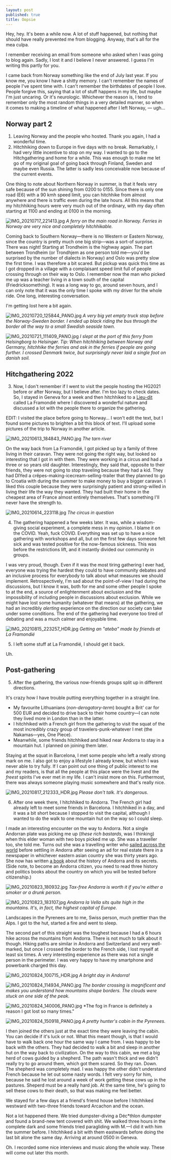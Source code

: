 ```yaml
---
layout: post
published: true
title: Oopsie
---
```

Hey, hey. It's been a while now. A lot of stuff happened, but nothing that should have really prevented me from blogging. Anyway, that's all for the mea culpa.

I remember receiving an email from someone who asked when I was going to blog again. Sadly, I lost it and I believe I never answered. I guess I'm writing this partly for you.

I came back from Norway something like the end of July last year. If you know me, you know I have a shitty memory. I can't remember the names of people I've spent time with. I can't remember the birthdates of people I love. People forgive this, saying that a lot of stuff happens in my life, but maybe I'm just uncaring. Or it's neurologic. Whichever the reason is, I tend to remember only the most random things in a very detailed manner, so when it comes to making a timeline of what happened after I left Norway, — ugh… 

## Norway part 2

1. Leaving Norway and the people who hosted. Thank you again, I had a wonderful time.
2. Hitchhiking down to Europe in five days with no break. Remarkably, I had very little incentive to stop on my way. I wanted to go to the Hitchgathering and home for a while. This was enough to make me let go of my original goal of going back through Finland, Sweden and maybe even Russia. The latter is sadly less conceivable now because of the current events.

One thing to note about Northern Norway in summer, is that it feels very safe because of the sun shining from 0200 to 0155. Since there is only one road (E6) with a 90 kmh speed limit, you can hitchhike from almost anywhere and there is traffic even during the late hours. All this means that my hitchhiking hours were very much out of the ordinary, with my day often starting at 1100 and ending at 0100 in the morning.

![IMG_20210717_221413.jpg]({{site.baseurl}}/images/IMG_20210717_221413.jpg)
*A ferry on the main road in Norway. Ferries in Norway are very nice and completely hitchhikable.*

Coming back to Southern Norway—there is no Western or Eastern Norway, since the country is pretty much one big strip—was a sort-of surprise. There was night! Starting at Trondheim is the highway again. The part between Trondheim (or Trondhjem as one person told me—you'd be surprised by the number of dialects in Norway) and Oslo was pretty slow the first time. I was therefore a bit scared. But pickup was quick this time as I got dropped in a village with a complaisant speed limit full of people crossing through on their way to Oslo. I remember now the man who picked me up was a teacher living in a town south of the capital (Friedricksomething). It was a long way to go, around seven hours, and I can only note that it was the only time I spoke with my driver for the whole ride. One long, interesting conversation.

I'm getting lost here a bit again.

![IMG_20210720_125844_PANO.jpg]({{site.baseurl}}/images/IMG_20210720_125844_PANO.jpg)
*A very big yet empty truck stop before the Norway-Sweden border. I ended up black riding the bus through the border all the way to a small Swedish seaside town.*

![IMG_20210721_111409_PANO.jpg]({{site.baseurl}}/images/IMG_20210721_111409_PANO.jpg)
*I slept at the port of this ferry from Helsingborg to Helsingør. Tip: When hitchhiking between Norway and Germany, hitchhike the ferries and ask in the ferries if people are going further. I crossed Denmark twice, but surprisingly never laid a single foot on danish soil.*

## Hitchgathering 2022

3. Now, I don't remember if I went to visit the people hosting the HG2021 before or after Norway, but I believe after. I'm too lazy to check dates. So, I stayed in Geneva for a week and then hitchhiked to a [Lieu-dit](https://en.wikipedia.org/wiki/Lieu-dit) called La Framondié where I discovered a wonderful nature and discussed a lot with the people there to organize the gathering.

EDIT: I visited the place before going to Norway… I won't edit the text, but I found some pictures to brighten a bit this block of text. I'll upload some pictures of the trip to Norway in another article.

![IMG_20210613_184843_PANO.jpg]({{site.baseurl}}/images/IMG_20210613_184843_PANO.jpg)
*The tarn river*

On the way back from La Framondié, I got picked up by a family of three living in their caravan. They were not going the right way, but looked so interesting that I got in with them. They were working in a circus and had a three or so years old daughter. Interestingly, they said that, opposite to their friends, they were not going to stop traveling because they had a kid. They had DIYed a crêpes-making-icecream-selling-trailer that they planned to go to Croatia with during the summer to make money to buy a bigger caravan. I liked this couple because they were surprisingly patient and strong-willed in living their life the way they wanted. They had built their home in the cheapest area of France almost entirely themselves. That's something I'll never have the strength to.

![IMG_20210614_223118.jpg]({{site.baseurl}}/images/IMG_20210614_223118.jpg)
*The circus in question*

4. The gathering happened a few weeks later. It was, while a wisdom-giving social experiment, a complete mess in my opinion. I blame it on the COVID. Yeah, fuck COVID. Everything was set up to have a nice gathering with workshops and all, but on the first few days someone felt sick and was tested positive for the now-famous sickness. This was before the restrictions lift, and it instantly divided our community in groups.

I was very proud, though. Even if it was the most tiring gathering I ever had, everyone was trying the hardest they could to have community debates and an inclusive process for everybody to talk about what measures we should implement. Retrospectively, I'm sad about the point-of-view I had during the discussions, but I know it was, both for me and some other people I spoke to at the end, a source of enlightenment about exclusion and the impossibility of including people in discussions about exclusion. While we might have lost some humanity (whatever that means) at the gathering, we had an incredibly *alerting* experience on the direction our society can take under some conditions. The end of the gathering had everyone too tired of debating and was a much calmer and enjoyable time.

![IMG_20210815_223257_HDR.jpg]({{site.baseurl}}/images/IMG_20210815_223257_HDR.jpg)
*Getting an "ateba" made by friends at La Framondié*

5. I left some stuff at La Framondié, I should get it back.

Uh.

## Post-gathering

5. After the gathering, the various now-friends groups split up in different directions.

It's crazy how I have trouble putting everything together in a straight line.

- My favourite Lithuanians (*non-derogatory-term*) bought a Brit' car for 500 EUR and decided to drive back to their home country—I can note they lived more in London than in the latter.
- I hitchhiked with a French girl from the gathering to visit the squat of the most incredibly crazy group of travelers-punk-whatever I met (the Nakamas—yes, One Piece).
- Meanwhile, some friends hitchhiked and hiked near Andorra to stay in a mountain hut. I planned on joining them later.

Staying at the squat in Barcelona, I met some people who left a really strong mark on me. I also got to enjoy a lifestyle I already knew, but which I was never able to try fully. If I can point out one thing of public interest to me and my readers, is that all the people at this place were the livest and the  *freest* spirits I've ever met in my life. I can't insist more on this. Furthermost, there was always someone playing music somewhere and that's really nice.

![IMG_20210817_212333_HDR.jpg]({{site.baseurl}}/images/IMG_20210817_212333_HDR.jpg)
*Please don't talk. It's dangerous.*

6. After one week there, I hitchhiked to Andorra. The French girl had already left to meet some friends in Barcelona. I hitchhiked in a day, and it was a bit short because I stopped to visit the capital, although I wanted to do the walk to one mountain hut on the way so I could sleep.

I made an interesting encounter on the way to Andorra. Not a single Andorran plate was picking me up (*these rich bastards*, was I thinking) when this elder woman with two boys picked me up. She was a traveller too, she told me. Turns out she was a travelling writer who [sailed across the world](https://www.goodreads.com/book/show/7251511-a-gypsy-life) before settling in Andorra after seeing an ad for real estate there in a newspaper in whichever eastern asian country she was thirty years ago. She now has written [a book](https://www.goodreads.com/book/show/28572153-andorra-revealed) about the history of Andorra and its secrets. (Side note, to become an Andorra citizen, you need to read three history and politics books about the country on which you will be tested before citizenship.)

![IMG_20210823_180932.jpg]({{site.baseurl}}/images/IMG_20210823_180932.jpg)
*Tax-free Andorra is worth it if you're either a smoker or a drunk person.*

![IMG_20210823_183107.jpg]({{site.baseurl}}/images/IMG_20210823_183107.jpg)
*Andorra la Vella sits quite high in the mountains. It's, in fact, the highest capital of Europe.*

Landscapes in the Pyrenees are to me, Swiss person, much prettier than the Alps. I got to the hut, started a fire and went to sleep.

The second part of this straight was the toughest because I had a 6 hours hike across the mountains from Andorra. There is not much to talk about it though. Hiking paths are similar in Andorra and Switzerland and very well-marked, but once I crossed the border to the French side, I lost myself at least six times. A very interesting experience as there was not a single person in the perimeter. I was very happy to have my smartphone and powerbank charged this day.

![IMG_20210824_100715_HDR.jpg]({{site.baseurl}}/images/IMG_20210824_100715_HDR.jpg)
*A bright day in Andorra!*

![IMG_20210824_114934_PANO.jpg]({{site.baseurl}}/images/IMG_20210824_114934_PANO.jpg)
*The border crossing is magnificent and makes you understand how mountains shape borders. The clouds were stuck on one side of the peak.*

![IMG_20210824_140006_PANO.jpg]({{site.baseurl}}/images/IMG_20210824_140006_PANO.jpg)
*The fog in France is definitely a reason I got lost so many times."

![IMG_20210824_150918_PANO.jpg]({{site.baseurl}}/images/IMG_20210824_150918_PANO.jpg)
*A pretty hunter's cabin in the Pyrenees.*

I then joined the others just at the exact time they were leaving the cabin. You can decide if it's luck or not. What this meant though, is that I would have to walk back one hour the same way I came from. I was happy to be back with the others. They had decided to walk a bit and sleep in another hut on the way back to civilization. On the way to this cabin, we met a big herd of cows guided by a shepherd. The path wasn't thick and we didn't really try to go around them, which got them scared. So they ran. Down. The shepherd was completely mad. I was happy the other didn't understand French because he let out some nasty words. I felt very sorry for him, because he said he lost around a week of work getting these cows up in the pastures. Sheperd must be a really hard job. At the same time, he's going to sell these cows to their death, so that was making me feel better.

We stayed for a few days at a friend's friend house before I hitchhiked westward with two-three friends toward Arcachon and the ocean.

Not a lot happened there. We tried dumpster-diving a Déc\*thlon dumpster and found a brand-new tent covered with shit. We walked three hours in the complete dark and some friends tried paragliding with M.—I did it with him the summer before. I hitchhiked a bit with them eastwards before doing the last bit alone the same day. Arriving at around 0500 in Geneva.

Oh. I recorded some nice interviews and music along the whole way. These will come out later this month.
